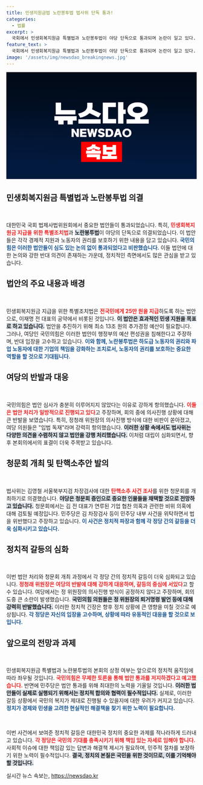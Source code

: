 ```yaml
---
title: 민생지원금법 노란봉투법 법사위 단독 통과!
categories:
  - 법률
excerpt: >
  국회에서 민생회복지원금 특별법과 노란봉투법이 야당 단독으로 통과되며 논란이 일고 있다. 여당은 법안 심사의 불충분함을 주장하며 항의 중, 탄핵 청문회도 곧 열릴 예정이다. 이 시점, 정치 파장이 더욱 커질 조짐이 보인다!
feature_text: >
  국회에서 민생회복지원금 특별법과 노란봉투법이 야당 단독으로 통과되며 논란이 일고 있다. 여당은 법안 심사의 불충분함을 주장하며 항의 중, 탄핵 청문회도 곧 열릴 예정이다. 이 시점, 정치 파장이 더욱 커질 조짐이 보인다!
image: '/assets/img/newsdao_breakingnews.jpg'
---
```


<p><img src="/assets/img/newsdao_breakingnews.jpg" alt="ontimetimes 속보" /></p>

<h2 data-ke-size="size26">민생회복지원금 특별법과 노란봉투법 의결</h2>

<p data-ke-size="size16">&nbsp;</p>  

<p>대한민국 국회 법제사법위원회에서 중요한 법안들이 통과되었습니다. 특히, <b><span style="color: #ee2323;">민생회복지원금 지급을 위한 특별조치법</span></b>과 <b><span style="background-color: #21538527;">노란봉투법</span></b>이 야당의 단독으로 의결되었습니다. 이 법안들은 각각 경제적 지원과 노동자의 권리를 보호하기 위한 내용을 담고 있습니다. <b><span style="color: #1a5490;">국민의힘은 이러한 법안들이 심도 있는 논의 없이 통과되었다고 비판했습니다.</span></b> 이들 법안에 대한 논의와 강한 반대 의견이 존재하는 가운데, 정치적인 측면에서도 많은 관심을 받고 있습니다.  </p>

<h2 data-ke-size="size26">법안의 주요 내용과 배경</h2>

<p data-ke-size="size16">&nbsp;</p>  

<p>민생회복지원금 지급을 위한 특별조치법은 <b><span style="color: #ee2323;">전국민에게 25만 원을 지급</span></b>하도록 하는 법안으로, 이재명 전 대표의 공약에서 비롯된 것입니다. <b><span style="background-color: #21538527;">이 법안은 효과적인 민생 지원을 목표로 하고 있습니다.</span></b> 법안을 추진하기 위해 최소 13조 원의 추가경정 예산이 필요합니다. 그러나, 여당인 국민의힘은 이러한 법안이 행정부의 예산 편성권을 침해한다고 주장하며, 반대 입장을 고수하고 있습니다. <b><span style="color: #1a5490;">이와 함께, 노란봉투법은 하도급 노동자의 권리와 파업 노동자에 대한 기업의 책임을 강화하는 조치로서, 노동자의 권리를 보호하는 중요한 역할을 할 것으로 기대됩니다.</span></b>  </p>

<h2 data-ke-size="size26">여당의 반발과 대응</h2>

<p data-ke-size="size16">&nbsp;</p>  

<p>국민의힘은 법안 심사가 충분히 이루어지지 않았다는 이유로 강하게 항의했습니다. <b><span style="color: #ee2323;">이들은 법안 처리가 일방적으로 진행되고 있다</span></b>고 주장하며, 회의 중에 의사진행 상황에 대해 큰 반발을 보였습니다. 특히, 정청래 위원장의 의사진행 방식에 대한 비판이 쏟아졌고, 여당 의원들은 "입법 독재"라며 강력히 항의했습니다. <b><span style="background-color: #21538527;">이러한 상황 속에서도 법사위는 다양한 의견을 수렴하지 않고 법안을 강행 처리했습니다.</span></b> 이처럼 대립이 심화되면서, 향후 본회의에서의 표결이 더욱 주목받고 있습니다.  </p>

<h2 data-ke-size="size26">청문회 개최 및 탄핵소추안 발의</h2>

<p data-ke-size="size16">&nbsp;</p>  

<p>법사위는 김영철 서울북부지검 차장검사에 대한 <b><span style="color: #ee2323;">탄핵소추 사건 조사</span></b>를 위한 청문회를 개최하기로 의결했습니다. <b><span style="background-color: #21538527;">야당은 청문회 증인으로 중요한 인물들을 채택할 것으로 전망하고 있습니다.</span></b> 청문회에서는 김 전 대표가 연루된 기업 협찬 의혹과 관련한 비위 의혹에 대해 검토될 예정입니다. 민주당은 김 차장검사 등이 민주당 내부 사건을 위탁하면서 법을 위반했다고 주장하고 있습니다. <b><span style="color: #1a5490;">이 사건은 정치적 파장과 함께 각 정당 간의 갈등을 더욱 심화시키고 있습니다.</span></b>  </p>

<h2 data-ke-size="size26">정치적 갈등의 심화</h2>

<p data-ke-size="size16">&nbsp;</p>  

<p>이번 법안 처리와 청문회 개최 과정에서 각 정당 간의 정치적 갈등이 더욱 심화되고 있습니다. <b><span style="color: #ee2323;">정청래 위원장은 여당의 반발에 대해 강하게 대응하며, 갈등의 중심에 서있다</span></b>고 할 수 있습니다. 여당에서는 정 위원장의 의사진행 방식이 공정하지 않다고 주장하며, 회의 도중 큰 소란이 발생했습니다. <b><span style="background-color: #21538527;">국민의힘 의원들은 정 위원장의 퇴거명령 발언 등에 대해 강력히 반발했습니다.</span></b> 이러한 정치적 긴장은 향후 정치 상황에 큰 영향을 미칠 것으로 예상됩니다. <b><span style="color: #1a5490;">각 정당은 자신의 입장을 고수하며, 상황에 따라 유동적인 대응을 할 것으로 보입니다.</span></b>  </p>

<h2 data-ke-size="size26">앞으로의 전망과 과제</h2>

<p data-ke-size="size16">&nbsp;</p>  

<p>민생회복지원금 특별법과 노란봉투법의 본회의 상정 여부는 앞으로의 정치적 움직임에 따라 좌우될 것입니다. <b><span style="color: #ee2323;">국민의힘은 무제한 토론을 통해 법안 통과를 저지하겠다고 예고했습니다.</span></b> 반면에 민주당은 법안 통과를 위해 최대한의 노력을 기울일 것입니다. <b><span style="background-color: #21538527;">이러한 법안들이 실제로 실행되기 위해서는 정치적 합의와 협력이 필수적입니다.</span></b> 실제로, 이러한 갈등 상황에서 국민의 복지가 제대로 진행될 수 있을지에 대한 우려가 커지고 있습니다. <b><span style="color: #1a5490;">정치가 경제와 민생을 고려한 현실적인 해결책을 찾기 위한 노력이 필요합니다.</span></b>  </p>

<p data-ke-size="size16">&nbsp;</p>  

<p>이번 사건에서 보여준 정치적 갈등은 대한민국 정치의 중요한 과제를 적나라하게 드러내고 있습니다. <b><span style="color: #ee2323;">각 정당은 국민의 기대를 충족시키기 위해 책임 있는 자세로 임해야 합니다.</span></b> 사회적 이슈에 대한 책임감 있는 답변과 해결책 제시가 필요하며, 민주적 절차를 보장하기 위한 노력이 필수적입니다. <b><span style="background-color: #21538527;">결국, 정치의 본질은 국민을 위한 것이므로, 이를 기억해야 할 것입니다.</span></b></p>
실시간 뉴스 속보는, <a href="https://newsdao.kr" rel="dofollow">https://newsdao.kr</a>


